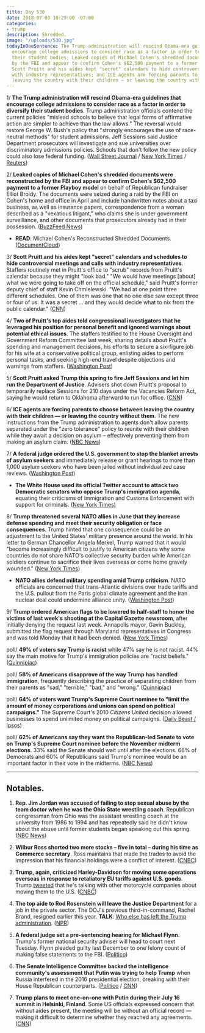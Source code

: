 ```yaml
---
title: Day 530
date: 2018-07-03 10:29:00 -07:00
categories:
- trump
description: Shredded.
image: "/uploads/530.jpg"
todayInOneSentence: The Trump administration will rescind Obama-era guidelines that
  encourage college admissions to consider race as a factor in order to diversify
  their student bodies; Leaked copies of Michael Cohen's shredded documents were reconstructed
  by the FBI and appear to confirm Cohen's $62,500 payment to a former Playboy model;
  Scott Pruitt and his aides kept "secret" calendars to hide controversial meetings
  with industry representatives; and ICE agents are forcing parents to choose between
  leaving the country with their children — or leaving the country without them.
---
```


1/ **The Trump administration will rescind Obama-era guidelines that encourage college admissions to consider race as a factor in order to diversify their student bodies**. Trump administration officials contend the current policies "mislead schools to believe that legal forms of affirmative action are simpler to achieve than the law allows." The reversal would restore George W. Bush's policy that "strongly encourages the use of race-neutral methods" for student admissions. Jeff Sessions said Justice Department prosecutors will investigate and sue universities over discriminatory admissions policies. Schools that don't follow the new policy could also lose federal funding. ([Wall Street Journal](https://www.wsj.com/articles/trump-administration-to-rescind-obama-era-guidelines-on-race-in-college-admissions-1530619273) / [New York Times](https://www.nytimes.com/2018/07/03/us/politics/trump-affirmative-action-race-schools.html) / [Reuters](https://www.reuters.com/article/us-usa-education-race/trump-to-rescind-race-guidelines-in-college-admissions-wsj-idUSKBN1JT1HO))

2/ **Leaked copies of Michael Cohen's shredded documents were reconstructed by the FBI and appear to confirm Cohen's $62,500 payment to a former Playboy model** on behalf of Republican fundraiser Elliot Broidy. The documents were seized during a raid by the FBI on Cohen's home and office in April and include handwritten notes about a taxi business, as well as insurance papers, correspondence from a woman described as a "vexatious litigant," who claims she is under government surveillance, and other documents that prosecutors already had in their possession. ([BuzzFeed News](https://www.buzzfeed.com/jasonleopold/here-are-the-documents-recovered-from-michael-cohens?utm_term=.wfrEW9gKng#.klo3PRbDjb))

* **READ**: Michael Cohen's Reconstructed Shredded Documents. ([DocumentCloud](https://www.documentcloud.org/documents/4568861-Michael-Cohen-s-Reconstructed-Shredded-Documents.html))

3/ **Scott Pruitt and his aides kept "secret" calendars and schedules to hide controversial meetings and calls with industry representatives**. Staffers routinely met in Pruitt's office to "scrub" records from Pruitt's calendar because they might "look bad." "We would have meetings \[about\] what we were going to take off on the official schedule," said Pruitt's former deputy chief of staff Kevin Chmielewski. "We had at one point three different schedules. One of them was one that no one else saw except three or four of us. It was a secret ... and they would decide what to nix from the public calendar." ([CNN](https://www.cnn.com/2018/07/02/politics/scott-pruitt-whistleblower-secret-calendar/index.html))

4/ **Two of Pruitt's top aides told congressional investigators that he leveraged his position for personal benefit and ignored warnings about potential ethical issues**. The staffers testified to the House Oversight and Government Reform Committee last week, sharing details about Pruitt's spending and management decisions, his efforts to secure a six-figure job for his wife at a conservative political group, enlisting aides to perform personal tasks, and seeking high-end travel despite objections and warnings from staffers. ([Washington Post](https://www.washingtonpost.com/national/health-science/pruitt-aides-reveal-new-details-of-his-spending-and-management-at-epa/2018/07/02/71b87384-7aec-11e8-80be-6d32e182a3bc_story.html?utm_term=.170abe6c9b29))

5/ **Scott Pruitt asked Trump this spring to fire Jeff Sessions and let him run the Department of Justice**. Advisers shot down Pruitt's proposal to temporarily replace Sessions for 210 days under the Vacancies Reform Act, saying he would return to Oklahoma afterward to run for office. ([CNN](https://www.cnn.com/2018/07/03/politics/scott-pruitt-jeff-sessions-trump/index.html))

6/ **ICE agents are forcing parents to choose between leaving the country with their children — or leaving the country without them**. The new instructions from the Trump administration to agents don't allow parents separated under the "zero tolerance" policy to reunite with their children while they await a decision on asylum – effectively preventing them from making an asylum claim. ([NBC News](https://www.nbcnews.com/politics/immigration/new-trump-admin-order-separated-parents-leave-u-s-kids-n888631))

7/ **A federal judge ordered the U.S. government to stop the blanket arrests of asylum seekers** and immediately release or grant hearings to more than 1,000 asylum seekers who have been jailed without individualized case reviews. ([Washington Post](https://www.washingtonpost.com/local/public-safety/us-judge-blocks-trump-crackdown-on-asylum-seekers-bars-blanket-detentions-of-those-with-persecution-claims/2018/07/02/cdc707ba-7e36-11e8-b660-4d0f9f0351f1_story.html))

* **The White House used its official Twitter account to attack two Democratic senators who oppose Trump's immigration agenda**, equating their criticisms of Immigration and Customs Enforcement with support for criminals. ([New York Times](https://www.nytimes.com/2018/07/02/us/politics/white-house-twitter-kamala-harris-elizabeth-warren.html))

8/ **Trump threatened several NATO allies in June that they increase defense spending and meet their security obligation or face consequences**. Trump hinted that one consequence could be an adjustment to the United States' military presence around the world. In his letter to German Chancellor Angela Merkel, Trump warned that it would "become increasingly difficult to justify to American citizens why some countries do not share NATO's collective security burden while American soldiers continue to sacrifice their lives overseas or come home gravely wounded." ([New York Times](https://www.nytimes.com/2018/07/02/world/europe/trump-nato.html))

* **NATO allies defend military spending amid Trump criticism**. NATO officials are concerned that trans-Atlantic divisions over trade tariffs and the U.S. pullout from the Paris global climate agreement and the Iran nuclear deal could undermine alliance unity. ([Washington Post](https://www.washingtonpost.com/world/europe/nato-allies-defend-military-spending-amid-trump-criticism/2018/07/03/f965ea38-7ec9-11e8-a63f-7b5d2aba7ac5_story.html))

9/ **Trump ordered American flags to be lowered to half-staff to honor the victims of last week's shooting at the Capital Gazette newsroom**, after initially denying the request last week. Annapolis mayor, Gavin Buckley, submitted the flag request through Maryland representatives in Congress and was told Monday that it had been denied. ([New York Times](https://www.nytimes.com/2018/07/03/us/capital-gazette-flags-half-staff.html))

poll/ **49% of voters say Trump is racist** while 47% say he is not racist. 44% say the main motive for Trump's immigration policies are "racist beliefs." ([Quinnipiac](https://poll.qu.edu/national/release-detail?ReleaseID=2554))

poll/ **58% of Americans disapprove of the way Trump has handled immigration**, frequently describing the practice of separating children from their parents as "sad," "terrible," "bad," and "wrong." ([Quinnipiac](https://poll.qu.edu/national/release-detail?ReleaseID=2554))

poll/ **64% of voters want Trump's Supreme Court nominee to "limit the amount of money corporations and unions can spend on political campaigns."** The Supreme Court's 2010 *Citizens United* decision allowed businesses to spend unlimited money on political campaigns. ([Daily Beast / Ipsos](https://www.thedailybeast.com/abortion-more-scotus-watchers-are-concerned-about-campaign-dollardollardollar-poll))

poll/ **62% of Americans say they want the Republican-led Senate to vote on Trump's Supreme Court nominee before the November midterm elections**. 33% said the Senate should wait until after the elections. 66% of Democrats and 60% of Republicans said Trump's nominee would be an important factor in their vote in the midterms. ([NBC News](https://www.nbcnews.com/politics/white-house/nbc-news-poll-most-want-vote-trump-supreme-court-nominee-n888451))

---

## Notables.

1. **Rep. Jim Jordan was accused of failing to stop sexual abuse by the team doctor when he was the Ohio State wrestling coach**. Republican congressman from Ohio was the assistant wrestling coach at the university from 1986 to 1994 and has repeatedly said he didn't know about the abuse until former students began speaking out this spring. ([NBC News](https://www.nbcnews.com/news/us-news/powerful-gop-rep-jim-jordan-accused-turning-blind-eye-sexual-n888386))

2. **Wilbur Ross shorted two more stocks – five in total – during his time as Commerce secretary**. Ross maintains that made the trades to avoid the impression that his financial holdings were a conflict of interest. ([CNBC](https://www.cnbc.com/2018/07/02/wilbur-ross-shorted-two-additional-shares-as-commerce-secretary.html))

3. **Trump, again, criticized Harley-Davidson for moving some operations overseas in response to retaliatory EU tariffs against U.S. goods**. Trump [tweeted](https://twitter.com/realDonaldTrump/status/1014146835135516672?ref_src=twsrc%5Etfw%7Ctwcamp%5Etweetembed%7Ctwterm%5E1014146835135516672&ref_url=https%3A%2F%2Fwww.cnbc.com%2F2018%2F07%2F03%2Ftrump-blasts-harley-davidson-again-says-his-administration-is-workin.html) that he's talking with other motorcycle companies about moving them to the U.S. ([CNBC](https://www.cnbc.com/2018/07/03/trump-blasts-harley-davidson-again-says-his-administration-is-workin.html))

4. **The top aide to Rod Rosenstein will leave the Justice Department** for a job in the private sector. The DOJ's previous third-in-command, Rachel Brand, resigned earlier this year. **TALK**: [Who else has left the Trump administration](https://talk.whatthefuckjusthappenedtoday.com/t/who-the-fuck-has-left-the-trump-administration/908/279?u=matt). ([NPR](https://www.npr.org/2018/07/03/625581627/another-top-justice-department-lawyer-steps-down-following-earlier-departures))

5. **A federal judge set a pre-sentencing hearing for Michael Flynn**. Trump's former national security adviser will head to court next Tuesday. Flynn pleaded guilty last December to one felony count of making false statements to the FBI. ([Politico](https://www.politico.com/story/2018/07/02/michael-flynn-july-hearing-date-691336))

6. **The Senate Intelligence Committee backed the intelligence community's assessment that Putin was trying to help Trump** when Russia interfered in the 2016 presidential election, breaking with their House Republican counterparts. ([Politico](https://www.politico.com/story/2018/07/03/senate-intelligence-russia-election-meddling-692616) / [CNN](https://www.cnn.com/2018/07/03/politics/senate-intelligence-putin-donald-trump/index.html))

7. **Trump plans to meet one-on-one with Putin during their July 16 summit in Helsinki, Finland**. Some US officials expressed concern that without aides present, the meeting will be without an official record — making it difficult to determine whether they reached any agreements. ([CNN](https://www.cnn.com/2018/07/02/politics/donald-trump-vladimir-putin-meeting/index.html))